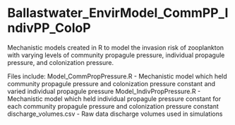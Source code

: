 # Ballastwater_EnvirModel_CommPP_IndivPP_ColoP
Mechanistic models created in R to model the invasion risk of zooplankton with varying levels of community propagule pressure, individual propagule pressure, and colonization pressure.

Files include:
Model_CommPropPressure.R - Mechanistic model which held community propagule pressure and colonization pressure constant and varied individual propagule pressure
Model_IndivPropPressure.R - Mechanistic model which held individual propagule pressure constant for each community propagule pressure and colonization pressure constant
discharge_volumes.csv - Raw data discharge volumes used in simulations
